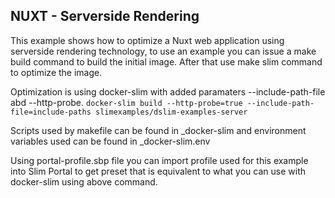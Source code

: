 ## NUXT - Serverside Rendering

This example shows how to optimize a Nuxt web application using serverside rendering technology, to use an example you can issue a make build command to build the initial image. After that use make slim command to optimize the image.

Optimization is using docker-slim with added paramaters --include-path-file abd --http-probe. `docker-slim build --http-probe=true --include-path-file=include-paths slimexamples/dslim-examples-server`

Scripts used by makefile can be found in _docker-slim and environment variables used can be found in _docker-slim.env

Using portal-profile.sbp file you can import profile used for this example into Slim Portal to get preset that is equivalent to what you can use with docker-slim using above command.